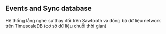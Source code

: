 ## Events and Sync database

Hệ thống lắng nghe sự thay đổi trên Sawtooth và đồng bộ dữ liệu network trên TimescaleDB (cơ sở dữ liệu chuỗi thời gian)
